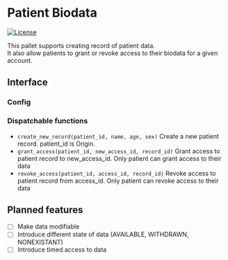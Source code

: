 # Patient Biodata

[![License](https://img.shields.io/badge/License-Apache_2.0-blue.svg)](https://opensource.org/licenses/Apache-2.0) 

This pallet supports creating record of patient data.  
It also allow patients to grant or revoke access to their biodata for a given account.

## Interface

### Config

### Dispatchable functions

* `create_new_record(patient_id, name, age, sex)` 
   Create a new patient record. patient_id is Origin.
* `grant_access(patient_id, new_access_id, record_id)` 
   Grant access to patient record to new_access_id. Only patient can grant access to their data
* `revoke_access(patient_id, access_id, record_id)` 
   Revoke access to patient record from access_id. Only patient can revoke access to their data


## Planned features

- [ ] Make data modifiable
- [ ] Introduce different state of data (AVAILABLE, WITHDRAWN, NONEXISTANT)
- [ ] Introduce timed access to data
